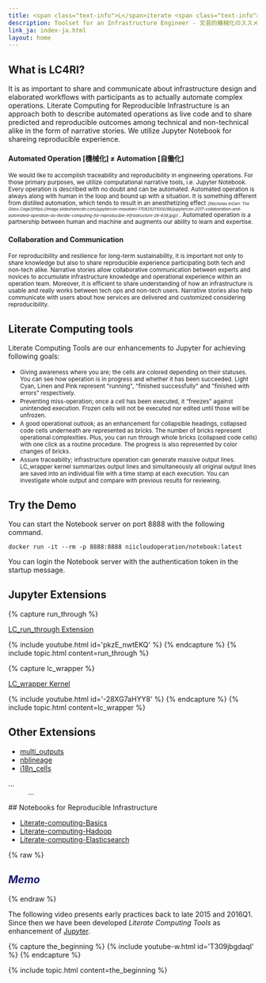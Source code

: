 ```yaml
---
title: <span class="text-info">L</span>iterate <span class="text-info">C</span>omputing <span class="text-info">for R</span>eproducible <span class="text-info">I</span>nfrastructure
description: Toolset for an Infrastructure Engineer - 文芸的機械化のススメ
link_ja: index-ja.html
layout: home
---
```


## What is <span class="text-info">LC4RI</span>?
It is as important to share and communicate about infrastructure design and elaborated workflows with participants as to actually automate complex operations. <span class="text-info">Literate Computing for Reproducible Infrastructure</span> is an approach both to describe automated operations as live code and to share predicted and reproducible outcomes among technical and non-technical alike in the form of narrative stories.  We utilize Jupyter Notebook for shareing reproducible experience.

#### Automated Operation [機械化] ≠ Automation [自働化]
<small>
We would like to accomplish traceability and reproducibility in engineering operations. For those primary purposes, we utilize computational narrative tools, i.e. Jupyter Notebook. Every operation is described with no doubt and can be automated. Automated operation is always along with human in the loop and bound up with a situation. It is something different from distilled automation, which tends to result in an anesthetizing effect 
<i><small><small><span class="text-muted">([Nicholas InCarr. The Glass Cage](https://image.slidesharecdn.com/jupytercon-masatani-170825211000/95/jupytercon-2017-collaboration-and-automated-operation-as-literate-computing-for-reproducible-infrastructure-26-638.jpg))
</span></small></small></i>
.
Automated operation is a partnership between human and machine and augments our ability to learn and expertise.
</small>


#### Collaboration and Communication 
<small>
For reproducibility and resilience for long-term sustainability, it is important not only to share knowledge but also to share reproducible experience participating both tech and non-tech alike.  Narrative stories allow collaborative communication between experts and novices to accumulate infrastructure knowledge and operational experience within an operation team. Moreover, it is efficient to share understanding of how an infrastructure is usable and really works between tech ops and non-tech users. Narrative stories also help communicate with users about how services are delivered and customized considering reproducibility.
</small>

## Literate Computing tools
Literate Computing Tools are our enhancements to Jupyter for achieving following goals:
- <small>Giving awareness where you are; the cells are colored depending on their statuses. You can see how operation is in progress and whether it has been succeeded. Light Cyan, Linen and Pink represent "running", "finished successfully" and "finished with errors" respectively.</small>
- <small>Preventing miss-operation; once a cell has been executed, it “freezes” against unintended execution. Frozen cells will not be executed nor edited until those will be unfrozen.</small>
- <small>A good operational outlook; as an enhancement for collapsible headings, collapsed code cells underneath are represented as bricks. The number of bricks represent operational complexities. Plus, you can run through whole bricks (collapsed code cells) with one click as a routine procedure. The progress is also represented by color changes of bricks.</small>
- <small>Assure traceability; infrastructure operation can generate massive output lines. LC_wrapper kernel summarizes output lines and simultaneously all original output lines are saved into an individual file with a time stamp at each execution. You can investigate whole output and compare with previous results for reviewing.</small>

## Try the Demo

You can start the Notebook server on port 8888 with the following command.

```
docker run -it --rm -p 8888:8888 niicloudoperation/notebook:latest
```

You can login the Notebook server with the authentication token in the startup message.

## Jupyter Extensions

{% capture run_through %}

[LC_run_through Extension](https://github.com/NII-cloud-operation/Jupyter-LC_run_through)

{% include youtube.html id='pkzE_nwtEKQ' %}
{% endcapture %}
{% include topic.html content=run_through %}

{% capture lc_wrapper %}

[LC_wrapper Kernel](https://github.com/NII-cloud-operation/Jupyter-LC_wrapper)

{% include youtube.html id='-28XG7aHYY8' %}
{% endcapture %}
{% include topic.html content=lc_wrapper %}

## Other Extensions

- [multi_outputs](https://github.com/NII-cloud-operation/Jupyter-multi_outputs)
- [nblineage](https://github.com/NII-cloud-operation/Jupyter-LC_nblineage)
- [i18n_cells](https://github.com/NII-cloud-operation/Jupyter-i18n_cells)

<dl class="dl-horizontal">
  <dt>...</dt>
  <dd>...</dd>
</dl>
## Notebooks for Reproducible Infrastructure

- [Literate-computing-Basics](https://github.com/NII-cloud-operation/Literate-computing-Basics)
- [Literate-computing-Hadoop](https://github.com/NII-cloud-operation/Literate-computing-Hadoop)
- [Literate-computing-Elasticsearch](https://github.com/NII-cloud-operation/Literate-computing-Elasticsearch)

{% raw %}
<font color="MidnightBlue">
<h2><i>Memo</i></h2>
</font>
{% endraw %}

The following video presents early practices back to late 2015 and 2016Q1.  Since then we have been developed *Literate Computing Tools* as enhancement of [Jupyter](http://jupyter.org/).

{% capture the_beginning %}
{% include youtube-w.html id='T309jbgdaqI' %}
{% endcapture %}

{% include topic.html content=the_beginning %}


